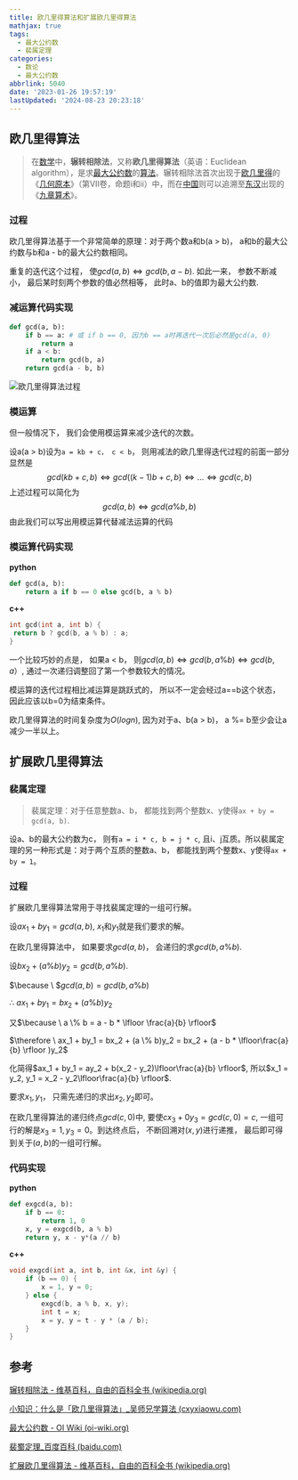 ```yaml
---
title: 欧几里得算法和扩展欧几里得算法
mathjax: true
tags:
  - 最大公约数
  - 裴属定理
categories:
  - 数论
  - 最大公约数
abbrlink: 5040
date: '2023-01-26 19:57:19'
lastUpdated: '2024-08-23 20:23:18'
---
```


## 欧几里得算法

> 在[数学](https://zh.wikipedia.org/wiki/数学)中，**辗转相除法**，又称**欧几里得算法**（英语：Euclidean algorithm），是求[最大公约数](https://zh.wikipedia.org/wiki/最大公约数)的[算法](https://zh.wikipedia.org/wiki/算法)。辗转相除法首次出现于[欧几里得](https://zh.wikipedia.org/wiki/欧几里得)的《[几何原本](https://zh.wikipedia.org/wiki/几何原本)》（第VII卷，命题i和ii）中，而在[中国](https://zh.wikipedia.org/wiki/中国)则可以追溯至[东汉](https://zh.wikipedia.org/wiki/东汉)出现的《[九章算术](https://zh.wikipedia.org/wiki/九章算术)》。

### 过程

欧几里得算法基于一个非常简单的原理：对于两个数a和b(a > b)， a和b的最大公约数与b和a - b的最大公约数相同。

<!--more-->

重复的迭代这个过程， 使$gcd(a, b) \iff gcd(b, a - b)$. 如此一来， 参数不断减小， 最后某时刻两个参数的值必然相等， 此时a、b的值即为最大公约数.

### 减运算代码实现

```python
def gcd(a, b):
    if b == a: # 或 if b == 0, 因为b == a时再迭代一次后必然是gcd(a, 0)
        return a
    if a < b:
        return gcd(b, a)
    return gcd(a - b, b)
```

![欧几里得算法过程](https://trudbot-md-img.oss-cn-shanghai.aliyuncs.com/1571057712-3c62fade32895aa.gif)

### 模运算

但一般情况下， 我们会使用模运算来减少迭代的次数。

设a(a > b)设为`a = kb + c， c < b`， 则用减法的欧几里得迭代过程的前面一部分显然是
$$
gcd(kb + c, b) \iff gcd((k - 1)b + c, b) \iff ...\iff gcd(c, b)
$$
上述过程可以简化为
$$
gcd(a, b) \iff gcd(a \% b, b)
$$
由此我们可以写出用模运算代替减法运算的代码

### 模运算代码实现

**python**

```python
def gcd(a, b):
    return a if b == 0 else gcd(b, a % b)
```

**c++**

```cpp
int gcd(int a, int b) {
 return b ? gcd(b, a % b) : a;
}
```

一个比较巧妙的点是， 如果a < b， 则$gcd(a, b) \iff gcd(b, a \% b) \iff gcd(b, a）$, 通过一次递归调整回了第一个参数较大的情况。

模运算的迭代过程相比减运算是跳跃式的， 所以不一定会经过a==b这个状态， 因此应该以b=0为结束条件。

欧几里得算法的时间复杂度为$O(logn)$, 因为对于a、b(a > b)， a %= b至少会让a减少一半以上。

## 扩展欧几里得算法

### 裴属定理

> 裴属定理：对于任意整数a、b， 都能找到两个整数x、y使得`ax + by = gcd(a, b)`.

设a、b的最大公约数为c， 则有`a = i * c, b = j * c`, 且i、j互质。所以裴属定理的另一种形式是：对于两个互质的整数a、b， 都能找到两个整数x、y使得`ax + by = 1`。

### 过程

扩展欧几里得算法常用于寻找裴属定理的一组可行解。

设$ax_1 + by_1 = gcd(a, b)$, $x_1$和$y_1$就是我们要求的解。

在欧几里得算法中， 如果要求$gcd(a, b)$， 会递归的求$gcd(b, a \% b)$.

设$bx_2 + (a \% b)y_2 = gcd(b, a\%b)$.

$\because \ $$gcd(a, b) = gcd(b, a\%b)$

$\therefore \ ax_1 + by_1 = bx_2 + (a \% b)y_2$

又$\because \ a \% b = a - b * \lfloor \frac{a}{b} \rfloor$

$\therefore \ ax_1 + by_1 = bx_2 + (a \% b)y_2 = bx_2 + (a - b * \lfloor\frac{a}{b} \rfloor )y_2$

化简得$ax_1 + by_1 = ay_2 + b(x_2 - y_2)\lfloor\frac{a}{b} \rfloor$, 所以$x_1 = y_2, y_1 = x_2 - y_2\lfloor\frac{a}{b} \rfloor$.

要求$x_1, y_1$， 只需先递归的求出$x_2, y_2$即可。

在欧几里得算法的递归终点$gcd(c, 0)$中, 要使$cx_3 + 0y_3 = gcd(c, 0) = c$, 一组可行的解是$x_3 = 1, y_3 = 0$。到达终点后， 不断回溯对$(x, y)$进行递推， 最后即可得到关于$(a, b)$的一组可行解。

### 代码实现

**python**

```python
def exgcd(a, b):
    if b == 0: 
        return 1, 0
    x, y = exgcd(b, a % b)
    return y, x - y*(a // b)
```

**c++**

```cpp
void exgcd(int a, int b, int &x, int &y) {
    if (b == 0) {
        x = 1, y = 0;
    } else {
        exgcd(b, a % b, x, y);
        int t = x;
        x = y, y = t - y * (a / b);
    }
}
```

## 参考

[辗转相除法 - 维基百科，自由的百科全书 (wikipedia.org)](https://zh.wikipedia.org/wiki/輾轉相除法)

[小知识：什么是「欧几里得算法」_吴师兄学算法 (cxyxiaowu.com)](https://www.cxyxiaowu.com/995.html)

[最大公约数 - OI Wiki (oi-wiki.org)](https://oi-wiki.org/math/number-theory/gcd/)

[裴蜀定理_百度百科 (baidu.com)](https://baike.baidu.com/item/裴蜀定理?fromModule=lemma_search-box#9)

[扩展欧几里得算法 - 维基百科，自由的百科全书 (wikipedia.org)](https://zh.wikipedia.org/wiki/扩展欧几里得算法)
